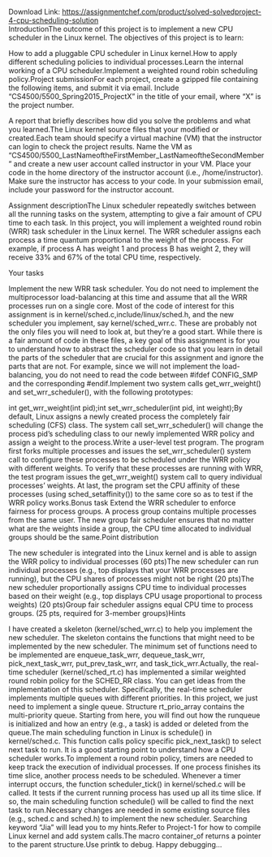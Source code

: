 Download Link: https://assignmentchef.com/product/solved-solvedproject-4-cpu-scheduling-solution
<br>
IntroductionThe outcome of this project is to implement a new CPU scheduler in the Linux kernel. The objectives of this project is to learn:

How to add a pluggable CPU scheduler in Linux kernel.How to apply different scheduling policies to individual processes.Learn the internal working of a CPU scheduler.Implement a weighted round robin scheduling policy.Project submissionFor each project, create a gzipped file containing the following items, and submit it via email. Include “CS4500/5500_Spring2015_ProjectX” in the title of your email, where “X” is the project number.

A report that briefly describes how did you solve the problems and what you learned.The Linux kernel source files that your modified or created.Each team should specify a virtual machine (VM) that the instructor can login to check the project results. Name the VM as “CS4500/5500_LastNameoftheFirstMember_LastNameoftheSecondMember” and create a new user account called instructor in your VM. Place your code in the home directory of the instructor account (i.e., /home/instructor). Make sure the instructor has access to your code. In your submission email, include your password for the instructor account.

Assignment descriptionThe Linux scheduler repeatedly switches between all the running tasks on the system, attempting to give a fair amount of CPU time to each task. In this project, you will implement a weighted round robin (WRR) task scheduler in the Linux kernel. The WRR scheduler assigns each process a time quantum proportional to the weight of the process. For example, if process A has weight 1 and process B has weight 2, they will receive 33% and 67% of the total CPU time, respectively.

Your tasks

Implement the new WRR task scheduler. You do not need to implement the multiprocessor load-balancing at this time and assume that all the WRR processes run on a single core. Most of the code of interest for this assignment is in kernel/sched.c,include/linux/sched.h, and the new scheduler you implement, say kernel/sched_wrr.c. These are probably not the only files you will need to look at, but they’re a good start. While there is a fair amount of code in these files, a key goal of this assignment is for you to understand how to abstract the scheduler code so that you learn in detail the parts of the scheduler that are crucial for this assignment and ignore the parts that are not. For example, since we will not implement the load-balancing, you do not need to read the code between #ifdef CONFIG_SMP and the corresponding #endif.Implement two system calls get_wrr_weight() and set_wrr_scheduler(), with the following prototypes:

int get_wrr_weight(int pid);int set_wrr_scheduler(int pid, int weight);By default, Linux assigns a newly created process the completely fair scheduling (CFS) class. The system call set_wrr_scheduler() will change the process pid’s scheduling class to our newly implemented WRR policy and assign a weight to the process.Write a user-level test program. The program first forks multiple processes and issues the set_wrr_scheduler() system call to configure these processes to be scheduled under the WRR policy with different weights. To verify that these processes are running with WRR, the test program issues the get_wrr_weight() system call to query individual processes’ weights. At last, the program set the CPU affinity of these processes (using sched_setaffinity()) to the same core so as to test if the WRR policy works.Bonus task Extend the WRR scheduler to enforce fairness for process groups. A process group contains multiple processes from the same user. The new group fair scheduler ensures that no matter what are the weights inside a group, the CPU time allocated to individual groups should be the same.Point distribution

The new scheduler is integrated into the Linux kernel and is able to assign the WRR policy to individual processes (60 pts)The new scheduler can run individual processes (e.g., top displays that your WRR processes are running), but the CPU shares of processes might not be right (20 pts)The new scheduler proportionally assigns CPU time to individual processes based on their weight (e.g., top displays CPU usage proportional to process weights) (20 pts)Group fair scheduler assigns equal CPU time to process groups. (25 pts, required for 3-member groups)Hints

I have created a skeleton (kernel/sched_wrr.c) to help you implement the new scheduler. The skeleton contains the functions that might need to be implemented by the new scheduler. The minimum set of functions need to be implemented are enqueue_task_wrr, dequeue_task_wrr, pick_next_task_wrr, put_prev_task_wrr, and task_tick_wrr.Actually, the real-time scheduler (kernel/sched_rt.c) has implemented a similar weighted round robin policy for the SCHED_RR class. You can get ideas from the implementation of this scheduler. Specifically, the real-time scheduler implements multiple queues with different priorities. In this project, we just need to implement a single queue. Structure rt_prio_array contains the multi-priority queue. Starting from here, you will find out how the runqueue is initialized and how an entry (e.g., a task) is added or deleted from the queue.The main scheduling function in Linux is schedule() in kernel/sched.c. This function calls policy specific pick_next_task() to select next task to run. It is a good starting point to understand how a CPU scheduler works.To implement a round robin policy, timers are needed to keep track the execution of individual processes. If one process finishes its time slice, another process needs to be scheduled. Whenever a timer interrupt occurs, the function scheduler_tick() in kernel/sched.c will be called. It tests if the current running process has used up all its time slice. If so, the main scheduling function schedule() will be called to find the next task to run.Necessary changes are needed in some existing source files (e.g., sched.c and sched.h) to implement the new scheduler. Searching keyword “Jia” will lead you to my hints.Refer to Project-1 for how to compile Linux kernel and add system calls.The macro container_of returns a pointer to the parent structure.Use printk to debug. Happy debugging…